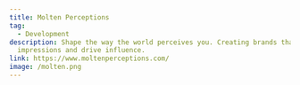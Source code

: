 ```yaml
---
title: Molten Perceptions
tag:
  - Development
description: Shape the way the world perceives you. Creating brands that forge
  impressions and drive influence.
link: https://www.moltenperceptions.com/
image: /molten.png
---
```

